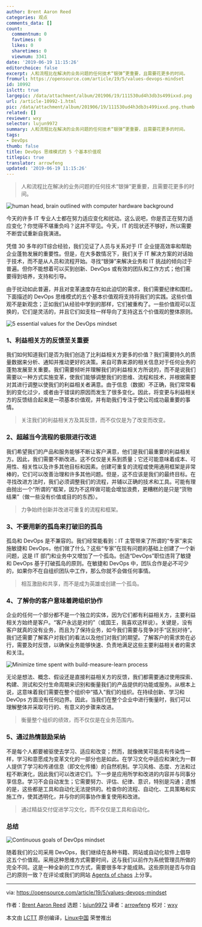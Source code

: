 ```yaml
---
author: Brent Aaron Reed
categories: 观点
comments_data: []
count:
  commentnum: 0
  favtimes: 0
  likes: 0
  sharetimes: 0
  viewnum: 3341
date: '2019-06-19 11:15:26'
editorchoice: false
excerpt: 人和流程比在解决的业务问题的任何技术“银弹”更重要，且需要花更多的时间。
fromurl: https://opensource.com/article/19/5/values-devops-mindset
id: 10992
islctt: true
largepic: /data/attachment/album/201906/19/111530ud4h3db3s499ixxd.png
url: /article-10992-1.html
pic: /data/attachment/album/201906/19/111530ud4h3db3s499ixxd.png.thumb.jpg
related: []
reviewer: wxy
selector: lujun9972
summary: 人和流程比在解决的业务问题的任何技术“银弹”更重要，且需要花更多的时间。
tags:
- DevOps
thumb: false
title: DevOps 思维模式的 5 个基本价值观
titlepic: true
translator: arrowfeng
updated: '2019-06-19 11:15:26'
---
```



> 
> 人和流程比在解决的业务问题的任何技术“银弹”更重要，且需要花更多的时间。
> 
> 
> 


![human head, brain outlined with computer hardware background](/data/attachment/album/201906/19/111530ud4h3db3s499ixxd.png "human head, brain outlined with computer hardware background")


今天的许多 IT 专业人士都在努力适应变化和扰动。这么说吧，你是否正在努力适应变化？你觉得不堪重负吗？这并不罕见。今天，IT 的现状还不够好，所以需要不断尝试重新自我演进。


凭借 30 多年的IT综合经验，我们见证了人员与关系对于 IT 企业提高效率和帮助企业蓬勃发展的重要性。但是，在大多数情况下，我们关于 IT 解决方案的对话始于技术，而不是从人员和流程开始。寻找“银弹”来解决业务和 IT 挑战的倾向过于普遍。但你不能想着可以买到创新、DevOps 或有效的团队和工作方式；他们需要得到培养，支持和引导。


由于扰动如此普遍，并且对变革速度存在如此迫切的需求，我们需要纪律和围栏。下面描述的 DevOps 思维模式的五个基本价值观将支持将我们的实践。这些价值观不是新观念；正如我们从经验中学到的那样，它们被重构了。一些价值观可以互换的，它们是灵活的，并且它们如支柱一样导向了支持这五个价值观的整体原则。


![5 essential values for the DevOps mindset](/data/attachment/album/201906/19/111531yis03iinsinzq9bz.png "5 essential values for the DevOps mindset")


### 1、利益相关方的反馈至关重要


我们如何知道我们是否为我们创造了比利益相关方更多的价值？我们需要持久的质量数据来分析、通知并推动更好的决策。来自可靠来源的相关信息对于任何业务的蓬勃发展至关重要。我们需要倾听并理解我们的利益相关方所说的，而不是说我们需要以一种方式实施变革，使我们能够调整我们的思维、流程和技术，并根据需要对其进行调整以使我们的利益相关者满意。由于信息（数据）不正确，我们常常看到的变化过少，或者由于错误的原因而发生了很多变化。因此，将变更与利益相关方的反馈结合起来是一项基本价值观，并有助我们专注于使公司成功最重要的事情。



> 
> 关注我们的利益相关方及其反馈，而不仅仅是为了改变而改变。
> 
> 
> 


### 2、超越当今流程的极限进行改进


我们希望我们的产品和服务能够不断让客户满意，他们是我们最重要的利益相关方。因此，我们需要不断改进。这不仅仅是关系到质量；它还可能意味着成本、可用性、相关性以及许多其他目标和因素。创建可重复的流程或使用通用框架是非常棒的，它们可以改善治理和许多其他问题。但是，这不应该是我们的最终目标。在寻找改进方法时，我们必须调整我们的流程，并辅以正确的技术和工具。可能有理由抛出一个“所谓的”框架，因为不这样做可能会增加浪费，更糟糕的是只是“货物结果”（做一些没有价值或目的的东西）。



> 
> 力争始终创新并改进可重复的流程和框架。
> 
> 
> 


### 3、不要用新的孤岛来打破旧的孤岛


孤岛和 DevOps 是不兼容的。我们经常能看到：IT 主管带来了所谓的“专家”来实施敏捷和 DevOps，他们做了什么？这些“专家”在现有问题的基础上创建了一个新问题，这是 IT 部门和业务中又增加了一个孤岛。创造“DevOps”职位违背了敏捷和 DevOps 基于打破孤岛的原则。在敏捷和 DevOps 中，团队合作是必不可少的，如果你不在自组织团队中工作，那么你就不会做任何事情。



> 
> 相互激励和共享，而不是成为英雄或创建一个孤岛。
> 
> 
> 


### 4、了解你的客户意味着跨组织协作


企业的任何一个部分都不是一个独立的实体，因为它们都有利益相关方，主要利益相关方始终是客户。“客户永远是对的”（或国王，我喜欢这样说）。关键是，没有客户就真的没有业务，而且为了保持业务，如今我们需要与竞争对手“区别对待”。我们还需要了解客户对我们的看法以及他们对我们的期望。了解客户的需求势在必行，需要及时反馈，以确保业务能够快速、负责地满足这些主要利益相关者的需求和关注。


![Minimize time spent with build-measure-learn process](/data/attachment/album/201906/19/111532mvdii9rodzvrhhor.jpg "Minimize time spent with build-measure-learn process")


无论是想法、概念、假设还是直接利益相关方的反馈，我们都需要通过使用探索、构建、测试和交付生命周期来识别和衡量我们的产品提供的功能或服务。从根本上说，这意味着我们需要在整个组织中“插入”我们的组织。在持续创新、学习和 DevOps 方面没有任何边界。因此，当我们在整个企业中进行衡量时，我们可以理解整体并采取可行的、有意义的步骤来改进。



> 
> 衡量整个组织的绩效，而不仅仅是在业务范围内。
> 
> 
> 


### 5、通过热情鼓励采纳


不是每个人都要被驱使去学习、适应和改变；然而，就像微笑可能具有传染性一样，学习和意愿成为变革文化的一部分也是如此。在学习文化中适应和演化为一群人提供了学习和传递信息（即文化传播）的自然机制。学习风格、态度、方法和过程不断演化，因此我们可以改进它们。下一步是应用所学和改进的内容并与同事分享信息。学习不会自动发生；它需要努力、评估、纪律、意识，特别是沟通；遗憾的是，这些都是工具和自动化无法提供的。检查你的流程、自动化、工具策略和实施工作，使其透明化，并与你的同事协作重复使用和改进。



> 
> 通过精益交付促进学习文化，而不仅仅是工具和自动化。
> 
> 
> 


### 总结


![Continuous goals of DevOps mindset](/data/attachment/album/201906/19/111533kx3bozyo3nsz0nuo.png "Continuous goals of DevOps mindset")


随着我们的公司采用 DevOps，我们继续在各种书籍、网站或自动化软件上倡导这五个价值观。采用这种思维方式需要时间，这与我们以前作为系统管理员所做的完全不同。这是一种全新的工作方式，需要很多年才能成熟。这些原则是否与你自己的原则一致？在评论或我们的网站 [Agents of chaos](http://agents-of-chaos.org) 上分享。




---


via: <https://opensource.com/article/19/5/values-devops-mindset>


作者：[Brent Aaron Reed](https://opensource.com/users/brentaaronreed/users/wpschaub/users/wpschaub/users/wpschaub/users/cobiacomm/users/marcobravo/users/brentaaronreed) 选题：[lujun9972](https://github.com/lujun9972) 译者：[arrowfeng](https://github.com/arrowfeng) 校对：[wxy](https://github.com/wxy)


本文由 [LCTT](https://github.com/LCTT/TranslateProject) 原创编译，[Linux中国](https://linux.cn/) 荣誉推出